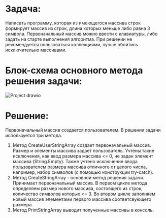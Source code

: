 # Задача:
Написать программу, которая из имеющегося массива строк формирует массив из строк, длина которых меньше либо равна 3 символа. Первоначальный массив можно ввести с клавиатуры, либо задать на старте выполнения алгоритма. При решении не рекомендуется пользоваться коллекциями, лучше обойтись исключительно массивами.
# Блок-схема основного метода решения задачи:
![Project drawio](https://user-images.githubusercontent.com/114215035/204157706-9dbe50e8-d42a-4f1f-a45b-8b79e4340dab.png)
# Решение:
Первоначальный массив создается пользователем. В решении задачи используется три метода.

 1. Метод CreateUserStringArray создает первоначальный массив. Размер и элементы массива задает пользователь. Учтены такие исключения, как ввод размера массива <= 0, не задан элемент массива (String.Empty). Также учтено исключение ввода пользователем размера массива отличного от целого числа, например, набор символов (с помощью конструкции try-catch).
 2. Метод CreateStringArray - основной метод решения задачи. Принимает первоначальный массив. В первом цикле метода определяем размер нового массива, состоящего из строк, количество символов которых <= 3. Во втором цикле заполняем новый массив элементами первого массива соответсвующего размера.
 3. Метод PrintStringArray выводит полученные массивы в консоль.
